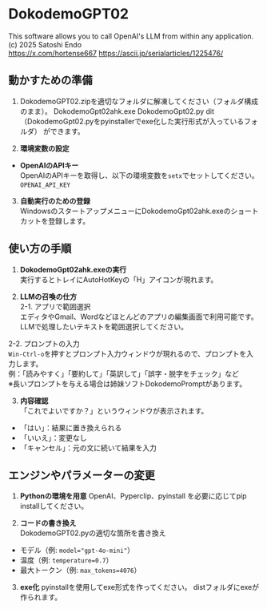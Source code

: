 # DokodemoGPT02

This software allows you to call OpenAI's LLM from within any application.  
(c) 2025 Satoshi Endo  
https://x.com/hortense667
https://ascii.jp/serialarticles/1225476/

## 動かすための準備

1. DokodemoGPT02.zipを適切なフォルダに解凍してください（フォルダ構成のまま）。
   DokodemoGpt02ahk.exe
   DokodemoGpt02.py
   dit（DokodemoGpt02.pyをpyinstallerでexe化した実行形式が入っているフォルダ）
   ができます。

2. **環境変数の設定**  
- **OpenAIのAPIキー**  
  OpenAIのAPIキーを取得し、以下の環境変数を`setx`でセットしてください。  
  `OPENAI_API_KEY`

3. **自動実行のための登録**  
WindowsのスタートアップメニューにDokodemoGpt02ahk.exeのショートカットを登録します。

## 使い方の手順

1. **DokodemoGpt02ahk.exeの実行**  
実行するとトレイにAutoHotKeyの「H」アイコンが現れます。

2. **LLMの召喚の仕方**  
2-1. アプリで範囲選択  
エディタやGmail、Wordなどほとんどのアプリの編集画面で利用可能です。  
LLMで処理したいテキストを範囲選択してください。

2-2. プロンプトの入力  
`Win-Ctrl-o`を押すとプロンプト入力ウィンドウが現れるので、プロンプトを入力します。  
例：「読みやすく」「要約して」「英訳して」「誤字・脱字をチェック」など  
※長いプロンプトを与える場合は姉妹ソフトDokodemoPromptがあります。

3. **内容確認**  
「これでよいですか？」というウィンドウが表示されます。  
- 「はい」：結果に置き換えられる  
- 「いいえ」：変更なし  
- 「キャンセル」：元の文に続いて結果を入力

## エンジンやパラメーターの変更

1. **Pythonの環境を用意**
OpenAI、Pyperclip、pyinstall を必要に応じてpip installしてください。

2. **コードの書き換え**  
DokodemoGPT02.pyの適切な箇所を書き換え
- モデル（例: `model="gpt-4o-mini"`）
- 温度（例: `temperature=0.7`）
- 最大トークン（例: `max_tokens=4076`）

3. **exe化**
pyinstallを使用してexe形式を作ってください。
distフォルダにexeが作られます。

